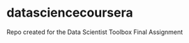 datasciencecoursera
===================

Repo created for the Data Scientist Toolbox Final Assignment
